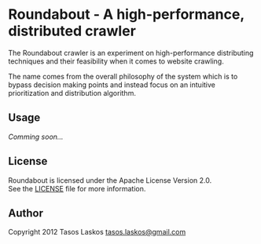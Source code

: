 # Roundabout - A high-performance, distributed crawler

The Roundabout crawler is an experiment on high-performance distributing techniques and their feasibility
when it comes to website crawling.

The name comes from the overall philosophy of the system which is to bypass
decision making points and instead focus on an intuitive prioritization and distribution algorithm.

## Usage

_Comming soon..._

## License
Roundabout is licensed under the Apache License Version 2.0.<br/>
See the [LICENSE](file.LICENSE.html) file for more information.


## Author
Copyright 2012 Tasos Laskos <tasos.laskos@gmail.com>
